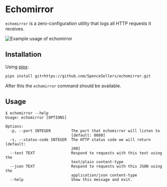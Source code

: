 # Echomirror
`echomirror` is a zero-configuration utility that logs all HTTP requests it receives.

![Example usage of echomirror](/home/spence/Programming/echomirror/docs/assets/example.png)

## Installation
Using [pipx](https://github.com/pypa/pipx):
```bash
pipx install git+https://github.com/SpenceSellers/echomirror.git
```

After this the `echomirror` command should be available.
## Usage

```
$ echomirror --help
Usage: echomirror [OPTIONS]

Options:
  -p, --port INTEGER         The port that echomirror will listen to
                             [default: 8080]
  -s, --status-code INTEGER  The HTTP status code we will return  [default:
                             200]
  --text TEXT                Respond to requests with this text using the
                             text/plain content-type
  --json TEXT                Respond to requests with this JSON using the
                             application/json content-type
  --help                     Show this message and exit.
```

